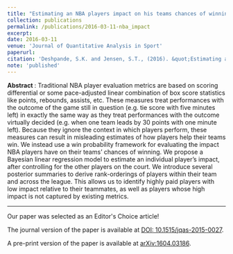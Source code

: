 ```yaml
---
title: "Estimating an NBA players impact on his teams chances of winning"
collection: publications
permalink: /publications/2016-03-11-nba_impact
excerpt: 
date: 2016-03-11
venue: 'Journal of Quantitative Analysis in Sport'
paperurl:
citation: 'Deshpande, S.K. and Jensen, S.T., (2016). &quot;Estimating an NBA players impact on his teams chances of winning &quot;<i> Journal of Quantitative Analysis in Sport </i>. 12(2): 51 - 72'
note: 'published'
---
```

<b> Abstract </b>: Traditional NBA player evaluation metrics are based on scoring differential or some pace-adjusted linear combination of box score statistics like points, rebounds, assists, etc. 
These measures treat performances with the outcome of the game still in question (e.g. tie score with five minutes left) in exactly the same way as they treat performances with the outcome virtually decided (e.g. when one team leads by 30 points with one minute left). 
Because they ignore the context in which players perform, these measures can result in misleading estimates of how players help their teams win. 
We instead use a win probability framework for evaluating the impact NBA players have on their teams’ chances of winning. 
We propose a Bayesian linear regression model to estimate an individual player’s impact, after controlling for the other players on the court. 
We introduce several posterior summaries to derive rank-orderings of players within their team and across the league. This allows us to identify highly paid players with low impact relative to their teammates, as well as players whose high impact is not captured by existing metrics.

---
Our paper was selected as an Editor's Choice article!

The journal version of the paper is available at [DOI: 10.1515/jqas-2015-0027](https://doi.org/10.1515/jqas-2015-0027). 

A pre-print version of the paper is available at [arXiv:1604.03186](https://arxiv.org/abs/1604.03186).


